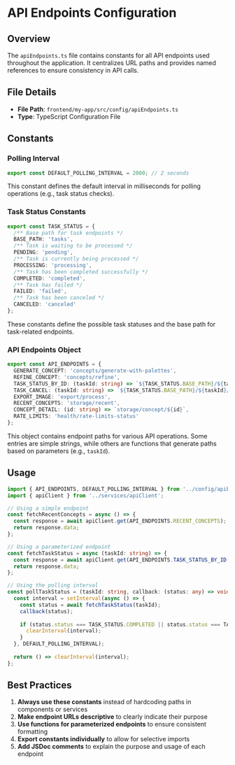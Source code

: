 # API Endpoints Configuration

## Overview

The `apiEndpoints.ts` file contains constants for all API endpoints used throughout the application. It centralizes URL paths and provides named references to ensure consistency in API calls.

## File Details

- **File Path**: `frontend/my-app/src/config/apiEndpoints.ts`
- **Type**: TypeScript Configuration File

## Constants

### Polling Interval

```typescript
export const DEFAULT_POLLING_INTERVAL = 2000; // 2 seconds
```

This constant defines the default interval in milliseconds for polling operations (e.g., task status checks).

### Task Status Constants

```typescript
export const TASK_STATUS = {
  /** Base path for task endpoints */
  BASE_PATH: 'tasks',
  /** Task is waiting to be processed */
  PENDING: 'pending',
  /** Task is currently being processed */
  PROCESSING: 'processing',
  /** Task has been completed successfully */
  COMPLETED: 'completed',
  /** Task has failed */
  FAILED: 'failed',
  /** Task has been canceled */
  CANCELED: 'canceled'
};
```

These constants define the possible task statuses and the base path for task-related endpoints.

### API Endpoints Object

```typescript
export const API_ENDPOINTS = {
  GENERATE_CONCEPT: 'concepts/generate-with-palettes',
  REFINE_CONCEPT: 'concepts/refine',
  TASK_STATUS_BY_ID: (taskId: string) => `${TASK_STATUS.BASE_PATH}/${taskId}`,
  TASK_CANCEL: (taskId: string) => `${TASK_STATUS.BASE_PATH}/${taskId}/cancel`,
  EXPORT_IMAGE: 'export/process',
  RECENT_CONCEPTS: 'storage/recent',
  CONCEPT_DETAIL: (id: string) => `storage/concept/${id}`,
  RATE_LIMITS: 'health/rate-limits-status'
};
```

This object contains endpoint paths for various API operations. Some entries are simple strings, while others are functions that generate paths based on parameters (e.g., `taskId`).

## Usage

```typescript
import { API_ENDPOINTS, DEFAULT_POLLING_INTERVAL } from '../config/apiEndpoints';
import { apiClient } from '../services/apiClient';

// Using a simple endpoint
const fetchRecentConcepts = async () => {
  const response = await apiClient.get(API_ENDPOINTS.RECENT_CONCEPTS);
  return response.data;
};

// Using a parameterized endpoint
const fetchTaskStatus = async (taskId: string) => {
  const response = await apiClient.get(API_ENDPOINTS.TASK_STATUS_BY_ID(taskId));
  return response.data;
};

// Using the polling interval
const pollTaskStatus = (taskId: string, callback: (status: any) => void) => {
  const interval = setInterval(async () => {
    const status = await fetchTaskStatus(taskId);
    callback(status);
    
    if (status.status === TASK_STATUS.COMPLETED || status.status === TASK_STATUS.FAILED) {
      clearInterval(interval);
    }
  }, DEFAULT_POLLING_INTERVAL);
  
  return () => clearInterval(interval);
};
```

## Best Practices

1. **Always use these constants** instead of hardcoding paths in components or services
2. **Make endpoint URLs descriptive** to clearly indicate their purpose
3. **Use functions for parameterized endpoints** to ensure consistent formatting
4. **Export constants individually** to allow for selective imports
5. **Add JSDoc comments** to explain the purpose and usage of each endpoint 